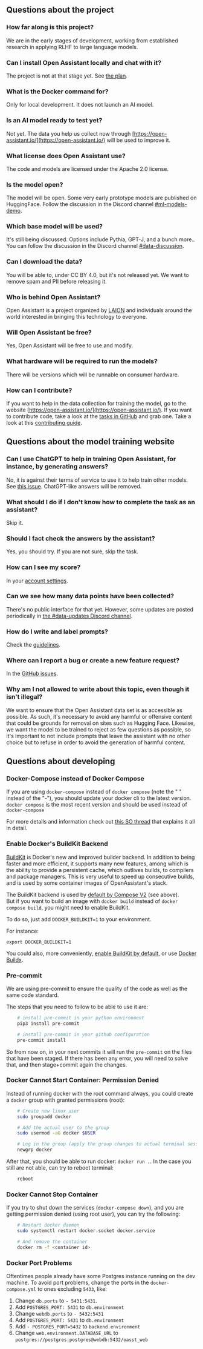 ## Questions about the project

### How far along is this project?

We are in the early stages of development, working from established research in
applying RLHF to large language models.

### Can I install Open Assistant locally and chat with it?

The project is not at that stage yet. See
[the plan](https://github.com/LAION-AI/Open-Assistant#the-plan).

### What is the Docker command for?

Only for local development. It does not launch an AI model.

### Is an AI model ready to test yet?

Not yet. The data you help us collect now through
[https://open-assistant.io/](https://open-assistant.io/) will be used to improve
it.

### What license does Open Assistant use?

The code and models are licensed under the Apache 2.0 license.

### Is the model open?

The model will be open. Some very early prototype models are published on
HuggingFace. Follow the discussion in the Discord channel
[#ml-models-demo](https://discord.com/channels/1055935572465700980/1067096888530178048).

### Which base model will be used?

It's still being discussed. Options include Pythia, GPT-J, and a bunch more..
You can follow the discussion in the Discord channel
[#data-discussion](https://discord.com/channels/1055935572465700980/1058348535612985394).

### Can I download the data?

You will be able to, under CC BY 4.0, but it's not released yet. We want to
remove spam and PII before releasing it.

### Who is behind Open Assistant?

Open Assistant is a project organized by [LAION](https://laion.ai/) and
individuals around the world interested in bringing this technology to everyone.

### Will Open Assistant be free?

Yes, Open Assistant will be free to use and modify.

### What hardware will be required to run the models?

There will be versions which will be runnable on consumer hardware.

### How can I contribute?

If you want to help in the data collection for training the model, go to the
website [https://open-assistant.io/](https://open-assistant.io/). If you want to
contribute code, take a look at the
[tasks in GitHub](https://github.com/orgs/LAION-AI/projects/3) and grab one.
Take a look at this
[contributing guide](https://github.com/LAION-AI/Open-Assistant/blob/main/CONTRIBUTING.md).

## Questions about the model training website

### Can I use ChatGPT to help in training Open Assistant, for instance, by generating answers?

No, it is against their terms of service to use it to help train other models.
See
[this issue](https://github.com/LAION-AI/Open-Assistant/issues/471#issuecomment-1374392299).
ChatGPT-like answers will be removed.

### What should I do if I don't know how to complete the task as an assistant?

Skip it.

### Should I fact check the answers by the assistant?

Yes, you should try. If you are not sure, skip the task.

### How can I see my score?

In your [account settings](https://open-assistant.io/account).

### Can we see how many data points have been collected?

There's no public interface for that yet. However, some updates are posted
periodically in
[the #data-updates Discord channel](https://discord.com/channels/1055935572465700980/1073706683068596394).

### How do I write and label prompts?

Check the
[guidelines](https://projects.laion.ai/Open-Assistant/docs/guides/guidelines).

### Where can I report a bug or create a new feature request?

In the [GitHub issues](https://github.com/LAION-AI/Open-Assistant/issues).

### Why am I not allowed to write about this topic, even though it isn't illegal?

We want to ensure that the Open Assistant data set is as accessible as possible.
As such, it's necessary to avoid any harmful or offensive content that could be
grounds for removal on sites such as Hugging Face. Likewise, we want the model
to be trained to reject as few questions as possible, so it's important to not
include prompts that leave the assistant with no other choice but to refuse in
order to avoid the generation of harmful content.

## Questions about developing

### Docker-Compose instead of Docker Compose

If you are using `docker-compose` instead of `docker compose` (note the " "
instead of the "-"), you should update your docker cli to the latest version.
`docker compose` is the most recent version and should be used instead of
`docker-compose`

For more details and information check out
[this SO thread](https://stackoverflow.com/questions/66514436/difference-between-docker-compose-and-docker-compose)
that explains it all in detail.

### Enable Docker's BuildKit Backend

[BuildKit](https://docs.docker.com/build/buildkit/) is Docker's new and improved
builder backend. In addition to being faster and more efficient, it supports
many new features, among which is the ability to provide a persistent cache,
which outlives builds, to compilers and package managers. This is very useful to
speed up consecutive builds, and is used by some container images of
OpenAssistant's stack.

The BuildKit backend is used by
[default by Compose V2](https://www.docker.com/blog/announcing-compose-v2-general-availability/)
(see above). <br/> But if you want to build an image with `docker build` instead
of `docker compose build`, you might need to enable BuildKit.

To do so, just add `DOCKER_BUILDKIT=1` to your environment.

For instance:

```shell
export DOCKER_BUILDKIT=1
```

You could also, more conveniently,
[enable BuildKit by default](https://docs.docker.com/build/buildkit/#:~:text=To%20enable%20docker%20BuildKit%20by%20default),
or use
[Docker Buildx](https://docs.docker.com/build/#:~:text=The%20new%20client%20Docker%20Buildx).

### Pre-commit

We are using pre-commit to ensure the quality of the code as well as the same
code standard.

The steps that you need to follow to be able to use it are:

```bash
    # install pre-commit in your python environment
    pip3 install pre-commit

    # install pre-commit in your github configuration
    pre-commit install
```

So from now on, in your next commits it will run the `pre-commit` on the files
that have been staged. If there has been any error, you will need to solve that,
and then stage+commit again the changes.

### Docker Cannot Start Container: Permission Denied

Instead of running docker with the root command always, you could create a
`docker` group with granted permissions (root):

```bash
    # Create new linux user
    sudo groupadd docker

    # Add the actual user to the group
    sudo usermod -aG docker $USER

    # Log in the group (apply the group changes to actual terminal session)
    newgrp docker
```

After that, you should be able to run docker: `docker run .`. In the case you
still are not able, can try to reboot terminal:

```bash
    reboot
```

### Docker Cannot Stop Container

If you try to shut down the services (`docker-compose down`), and you are
getting permission denied (using root user), you can try the following:

```bash
    # Restart docker daemon
    sudo systemctl restart docker.socket docker.service

    # And remove the container
    docker rm -f <container id>
```

### Docker Port Problems

Oftentimes people already have some Postgres instance running on the dev
machine. To avoid port problems, change the ports in the `docker-compose.yml` to
ones excluding `5433`, like:

1. Change `db.ports` to `- 5431:5431`.
2. Add `POSTGRES_PORT: 5431` to `db.environment`
3. Change `webdb.ports` to `- 5432:5431`
4. Add `POSTGRES_PORT: 5431` to `db.environment`
5. Add `- POSTGRES_PORT=5432` to `backend.environment`
6. Change `web.environment.DATABASE_URL` to
   `postgres://postgres:postgres@webdb:5432/oasst_web`
